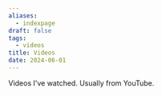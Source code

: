 ```yaml
---
aliases:
  - indexpage
draft: false
tags:
  - videos
title: Videos
date: 2024-06-01
---
```


Videos I've watched. Usually from YouTube.